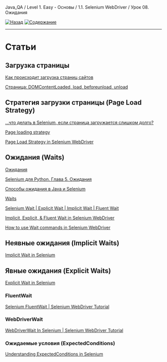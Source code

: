 Java_QA / Level 1. Easy - Основы / 1.1. Selenium WebDriver / Урок 08. Ожидания

[![Назад](https://img.shields.io/badge/-%D0%9D%D0%B0%D0%B7%D0%B0%D0%B4-brightgreen)](3.%20Задание.md)
[![Содержание](https://img.shields.io/badge/-%D0%A1%D0%BE%D0%B4%D0%B5%D1%80%D0%B6%D0%B0%D0%BD%D0%B8%D0%B5-purple)](README.md)

***

# Статьи

## Загрузка страницы

[Как происходит загрузка страниц сайтов](http://prt56.ru/kak-proisxodit-zagruzka-stranic-sajtov/)

[Страница: DOMContentLoaded, load, beforeunload, unload](https://learn.javascript.ru/onload-ondomcontentloaded)

## Стратегия загрузки страницы (Page Load Strategy)

[...что делать в Selenium, если страница загружается слишком долго?](http://barancev.github.io/slow-loading-pages/)

[Page loading strategy](https://www.selenium.dev/documentation/en/webdriver/page_loading_strategy/)

[Page Load Strategy in Selenium WebDriver](https://qascript.com/page-load-strategy-in-selenium-webdriver/)

## Ожидания (Waits)

[Ожидания](https://kreisfahrer.gitbooks.io/selenium-webdriver/content/webdriver_intro/ozhidaniya.html)

[Selenium для Python. Глава 5. Ожидания](https://habr.com/ru/post/273089/)

[Способы ожидания в Java и Selenium](https://tproger.ru/articles/sposoby-ozhidanija-v-java-i-selenium/)

[Waits](https://www.selenium.dev/documentation/en/webdriver/waits/)

[Selenium Wait | Explicit Wait | Implicit Wait | Fluent Wait](https://www.swtestacademy.com/selenium-webdriver-wait/)

[Implicit, Explicit, & Fluent Wait in Selenium WebDriver](https://www.guru99.com/implicit-explicit-waits-selenium.html)

[How to use Wait commands in Selenium WebDriver](https://www.browserstack.com/guide/wait-commands-in-selenium-webdriver)

## Неявные ожидания (Implicit Waits)

[Implicit Wait in Selenium](https://chercher.tech/java/implicit-wait-selenium)

## Явные ожидания (Explicit Waits)

[Explicit Wait in Selenium](https://chercher.tech/java/explicit-wait-selenium)

### FluentWait

[Selenium FluentWait | Selenium WebDriver Tutorial](https://www.softwaretestingmaterial.com/selenium-fluentwait/)

### WebDriverWait

[WebDriverWait In Selenium | Selenium WebDriver Tutorial](https://www.softwaretestingmaterial.com/webdriverwait-selenium-webdriver/)

### Ожидаемые условия (ExpectedConditions)

[Understanding ExpectedConditions in Selenium](https://www.browserstack.com/guide/expectedconditions-in-selenium)